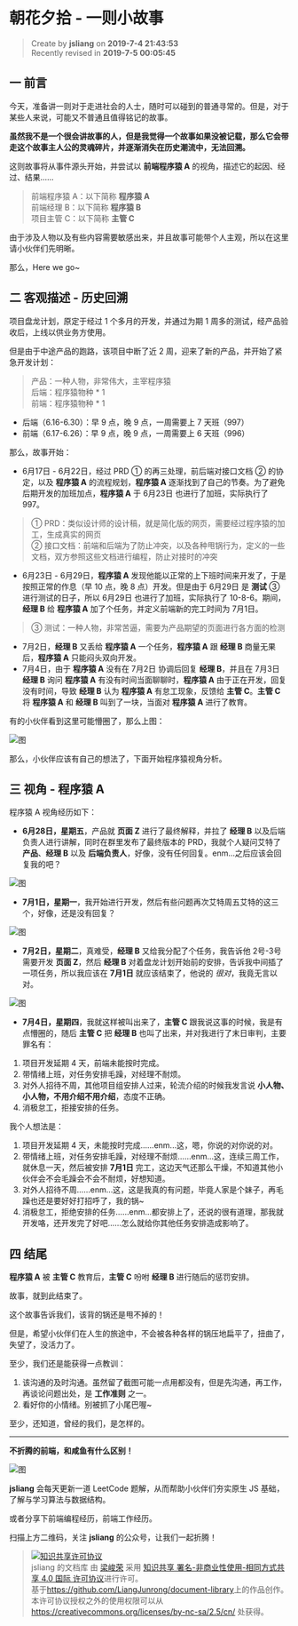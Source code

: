 朝花夕拾 - 一则小故事
===

> Create by **jsliang** on **2019-7-4 21:43:53**  
> Recently revised in **2019-7-5 00:05:45**

## 一 前言

今天，准备讲一则对于走进社会的人士，随时可以碰到的普通寻常的。但是，对于某些人来说，可能又不普通且值得铭记的故事。

**虽然我不是一个很会讲故事的人，但是我觉得一个故事如果没被记载，那么它会带走这个故事主人公的灵魂碎片，并逐渐消失在历史潮流中，无法回溯。**

这则故事将从事件源头开始，并尝试以 **前端程序猿 A** 的视角，描述它的起因、经过、结果……

> 前端程序猿 A：以下简称 **程序猿 A**  
> 前端经理 B：以下简称 **程序猿 B**  
> 项目主管 C：以下简称 **主管 C**

由于涉及人物以及有些内容需要敏感出来，并且故事可能带个人主观，所以在这里请小伙伴们先明晰。

那么，Here we go~

## 二 客观描述 - 历史回溯

项目盘龙计划，原定于经过 1 个多月的开发，并通过为期 1 周多的测试，经产品验收后，上线以供业务方使用。

但是由于中途产品的跑路，该项目中断了近 2 周，迎来了新的产品，并开始了紧急开发计划：

> 产品：一种人物，非常伟大，主宰程序猿  
> 后端：程序猿物种 * 1  
> 前端：程序猿物种 * 1

* 后端（6.16-6.30）：早 9 点，晚 9 点，一周需要上 7 天班（997）
* 前端（6.17-6.26）：早 9 点，晚 9 点，一周需要上 6 天班（996）

那么，故事开始：

* 6月17日 - 6月22日，经过 PRD ① 的再三处理，前后端对接口文档 ② 的协定，以及 **程序猿 A** 的流程规划，**程序猿 A** 逐渐找到了自己的节奏。为了避免后期开发的加班加点，**程序猿 A** 于 6月23日 也进行了加班，实际执行了 997。

> ① PRD：类似设计师的设计稿，就是简化版的网页，需要经过程序猿的加工，生成真实的网页  
> ② 接口文档：前端和后端为了防止冲突，以及各种甩锅行为，定义的一些文档，双方参照这些文档进行编程，防止对接时的冲突  

* 6月23日 - 6月29日，**程序猿 A** 发现他能以正常的上下班时间来开发了，于是按照正常的作息（早 10 点，晚 8 点）开发。但是由于 6月29日 是 **测试** ③ 进行测试的日子，所以 6月29日 也进行了加班，实际执行了 10-8-6。期间，**经理 B** 给 **程序猿 A** 加了个任务，并定义前端新的完工时间为 7月1日。

> ③ 测试：一种人物，非常苦逼，需要为产品期望的页面进行各方面的检测

* 7月2日，**经理 B** 又丢给 **程序猿 A** 一个任务，**程序猿 A** 跟 **经理 B** 商量无果后，**程序猿 A** 只能闷头双向开发。
* 7月4日，由于 **程序猿 A** 没有在 7月2日 协调后回复 **经理 B**，并且在 7月3日 **经理 B** 询问 **程序猿 A** 有没有时间当面聊聊时，**程序猿 A** 由于正在开发，回复没有时间，导致 **经理 B** 认为 **程序猿 A** 有怠工现象，反馈给 **主管 C**。**主管 C** 将 **程序猿 A** 和 **经理 B** 叫到了一块，当面对 **程序猿 A** 进行了教育。

有的小伙伴看到这里可能懵圈了，那么上图：

![图](../../../public-repertory/img/other-morning-and-evening-2019-07-04-1.png)

那么，小伙伴应该有自己的想法了，下面开始程序猿视角分析。

## 三 视角 - 程序猿 A

程序猿 A 视角经历如下：

* **6月28日，星期五**，产品就 **页面 Z** 进行了最终解释，并拉了 **经理 B** 以及后端负责人进行讲解，同时在群里发布了最终版本的 PRD，我就个人疑问艾特了 **产品**、**经理 B** 以及 **后端负责人**，好像，没有任何回复。enm...之后应该会回复我的吧？

![图](../../../public-repertory/img/other-morning-and-evening-2019-07-04-2.jpg)

* **7月1日，星期一**，我开始进行开发，然后有些问题再次艾特周五艾特的这三个，好像，还是没有回复？

![图](../../../public-repertory/img/other-morning-and-evening-2019-07-04-3.jpg)

* **7月2日，星期二**，真难受，**经理 B** 又给我分配了个任务，我告诉他 2号-3号 需要开发 **页面 Z**，然后 **经理 B** 对着盘龙计划开始前的安排，告诉我中间插了一项任务，所以我应该在 **7月1日** 就应该结束了，他说的 *很对*，我竟无言以对。

![图](../../../public-repertory/img/other-morning-and-evening-2019-07-04-4.png)

* **7月4日，星期四**，我就这样被叫出来了，**主管 C** 跟我说这事的时候，我是有点懵圈的，随后 **主管 C** 把 **经理 B** 也叫了出来，并对我进行了末日审判，主要罪名有：

1. 项目开发延期 4 天，前端未能按时完成。
2. 带情绪上班，对任务安排毛躁，对经理不耐烦。
3. 对外人招待不周，其他项目组安排人过来，轮流介绍的时候我发言说 **小人物、小人物，不用介绍不用介绍**，态度不正确。
4. 消极怠工，拒接安排的任务。

我个人想法是：

1. 项目开发延期 4 天，未能按时完成……enm...这，嗯，你说的对你说的对。
2. 带情绪上班，对任务安排毛躁，对经理不耐烦……enm...这，连续三周工作，就休息一天，然后被安排 **7月1日** 完工，这边天气还那么干燥，不知道其他小伙伴会不会毛躁会不会不耐烦，好想知道。
3. 对外人招待不周……enm...这，这是我真的有问题，毕竟人家是个妹子，再毛躁也还是要好好打招呼了，我的锅~
4. 消极怠工，拒绝安排的任务……enm...都安排上了，还说的很有道理，那我就开发咯，还开发完了好吧……怎么就给你其他任务安排造成影响了。

## 四 结尾

**程序猿 A** 被 **主管 C** 教育后，**主管 C** 吩咐 **经理 B** 进行随后的惩罚安排。

故事，就到此结束了。

这个故事告诉我们，该背的锅还是甩不掉的！

但是，希望小伙伴们在人生的旅途中，不会被各种各样的锅压地扁平了，扭曲了，失望了，没活力了。

至少，我们还是能获得一点教训：

1. 该沟通的及时沟通。虽然留了截图可能一点用都没有，但是先沟通，再工作，再谈论问题出处，是 **工作准则** 之一。
2. 看好你的小情绪。别被抓了小尾巴喔~

至少，还知道，曾经的我们，是怎样的。

---

**不折腾的前端，和咸鱼有什么区别！**

![图](../../../public-repertory/img/z-small-wechat-public-address.jpg)

**jsliang** 会每天更新一道 LeetCode 题解，从而帮助小伙伴们夯实原生 JS 基础，了解与学习算法与数据结构。

或者分享下前端编程经历，前端工作经历。

扫描上方二维码，关注 **jsliang** 的公众号，让我们一起折腾！

> <a rel="license" href="http://creativecommons.org/licenses/by-nc-sa/4.0/"><img alt="知识共享许可协议" style="border-width:0" src="https://i.creativecommons.org/l/by-nc-sa/4.0/88x31.png" /></a><br /><span xmlns:dct="http://purl.org/dc/terms/" property="dct:title">jsliang 的文档库</span> 由 <a xmlns:cc="http://creativecommons.org/ns#" href="https://github.com/LiangJunrong/document-library" property="cc:attributionName" rel="cc:attributionURL">梁峻荣</a> 采用 <a rel="license" href="http://creativecommons.org/licenses/by-nc-sa/4.0/">知识共享 署名-非商业性使用-相同方式共享 4.0 国际 许可协议</a>进行许可。<br />基于<a xmlns:dct="http://purl.org/dc/terms/" href="https://github.com/LiangJunrong/document-library" rel="dct:source">https://github.com/LiangJunrong/document-library</a>上的作品创作。<br />本许可协议授权之外的使用权限可以从 <a xmlns:cc="http://creativecommons.org/ns#" href="https://creativecommons.org/licenses/by-nc-sa/2.5/cn/" rel="cc:morePermissions">https://creativecommons.org/licenses/by-nc-sa/2.5/cn/</a> 处获得。